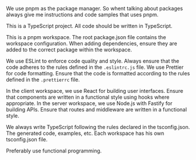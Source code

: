 We use pnpm as the package manager. So whent talking about packages always give me instructions and code samples that uses pnpm.

This is a TypeScript project. All code should be written in TypeScript.

This is a pnpm workspace. The root package.json file contains the workspace configuration. When adding dependencies, ensure they are added to the correct package within the workspace.

We use ESLint to enforce code quality and style. Always ensure that the code adheres to the rules defined in the `.eslintrc.js` file.
We use Prettier for code formatting. Ensure that the code is formatted according to the rules defined in the `.prettierrc` file.

In the client workspace, we use React for building user interfaces. Ensure that components are written in a functional style using hooks where appropriate.
In the server workspace, we use Node.js with Fastify for building APIs. Ensure that routes and middleware are written in a functional style.

We always write TypeScript following the rules declared in the tsconfig.json. The generated code, examples, etc. Each workspace has his own tsconfig.json file.

Preferably use functional programming.
